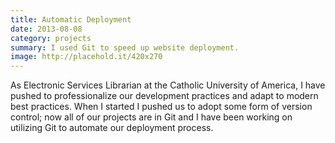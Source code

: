 ```yaml
---
title: Automatic Deployment
date: 2013-08-08
category: projects
summary: I used Git to speed up website deployment.
image: http://placehold.it/420x270
---
```


As Electronic Services Librarian at the Catholic University of America, I have pushed to professionalize our development practices and adapt to modern best practices. When I started I pushed us to adopt some form of version control; now all of our projects are in Git and I have been working on utilizing Git to automate our deployment process.